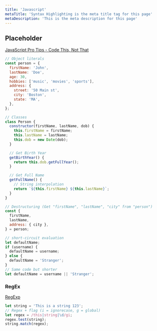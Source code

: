 ```yaml
---
title: 'Javascript'
metaTitle: 'Syntax Highlighting is the meta title tag for this page'
metaDescription: 'This is the meta description for this page'
---
```


## Placeholder

[JavaScript Pro Tips - Code This, Not That](https://github.com/codediodeio/code-this-not-that-js)

```js
// Object literals
const person = {
  firstName: 'John',
  lastName: 'Doe',
  age: 30,
  hobbies: ['music', 'movies', 'sports'],
  address: {
    street: '50 Main st',
    city: 'Boston',
    state: 'MA',
  },
};

// Classes
class Person {
  constructor(firstName, lastName, dob) {
    this.firstName = firstName;
    this.lastName = lastName;
    this.dob = new Date(dob);
  }

  // Get Birth Year
  getBirthYear() {
    return this.dob.getFullYear();
  }

  // Get Full Name
  getFullName() {
    // String interpolation
    return `${this.firstName} ${this.lastName}`;
  }
}

// Destructuring (Get "firstName", "lastName", "city" from "person")
const {
  firstName,
  lastName,
  address: { city },
} = person;

// short-circuit evaluation
let defaultName;
if (username) {
  defaultName = username;
} else {
  defaultName = 'Stranger';
}
// Same code but shorter
let defaultName = username || 'Stranger';
```

### RegEx

[RegExp](https://developer.mozilla.org/docs/Web/JavaScript/Reference/Global_Objects/RegExp)

```js
let string = 'This is a string 123';
// Regex + flag (i = ignorecase, g = global)
let regex = /this|string|\d/gi;
regex.test(string);
string.match(regex);
```
